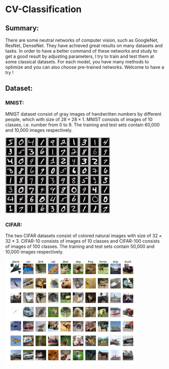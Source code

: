 # CV-Classification
##  **Summary:**

There are some neutral networks of computer vision, such as GoogleNet, ResNet, DenseNet. They have achieved great results on many datasets and tasks. In order to have a better command of these networks and study to get a good result by adjusting parameters, I try to train and test them at some classical datasets. For each model, you have many methods to optimize and you can also choose pre-trained networks. Welcome to have a try !

##  **Dataset:**

### MNIST:

MNIST dataset consist of gray images of handwritten numbers by different people, which with size of $28\times28\times1$​. MNIST consists of images of 10 classes, i.e. number from 0 to 9. The training and test sets contain 60,000 and 10,000 images respectively.

<img src="pictures of readme\v2-839aedfe43eb8fedebbbbf2e21d310c4_1440w.jpg" alt="v2-839aedfe43eb8fedebbbbf2e21d310c4_1440w" style="zoom:80%;" />

### CIFAR: 

The two CIFAR datasets consist of colored natural images with size of $32\times32\times3$. CIFAR-10 consists of images of 10 classes and CIFAR-100 consists of images of 100 classes. The training and test sets contain 50,000 and 10,000 images respectively.

<img src="pictures of readme\1_SZnidBt7CQ4Xqcag6rd8Ew.png" alt="1_SZnidBt7CQ4Xqcag6rd8Ew" style="zoom:50%;" />

